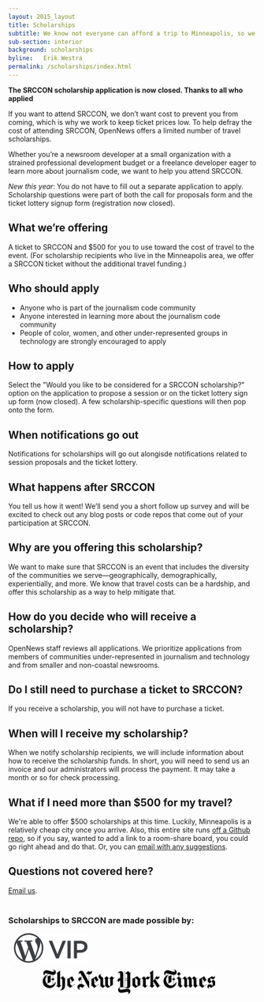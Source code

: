 ```yaml
---
layout: 2015_layout
title: Scholarships
subtitle: We know not everyone can afford a trip to Minneapolis, so we offer a limited number of travel scholarships to help you make it to SRCCON.
sub-section: interior
background: scholarships
byline:   Erik Westra
permalink: /scholarships/index.html
---
```

**The SRCCON scholarship application is now closed. Thanks to all who applied**

If you want to attend SRCCON, we don&rsquo;t want cost to prevent you from coming, which is why we work to keep ticket prices low. To help defray the cost of attending SRCCON, OpenNews offers a limited number of travel scholarships.

Whether you&rsquo;re a newsroom developer at a small organization with a strained professional development budget or a freelance developer eager to learn more about journalism code, we want to help you attend SRCCON.

*New this year*: You do not have to fill out a separate application to apply. Scholarship questions were part of both the call for proposals form and the ticket lottery signup form (registration now closed).

## What we&rsquo;re offering
A ticket to SRCCON and $500 for you to use toward the cost of travel to the event. (For scholarship recipients who live in the Minneapolis area, we offer a SRCCON ticket without the additional travel funding.)

## Who should apply
* Anyone who is part of the journalism code community
* Anyone interested in learning more about the journalism code community
* People of color, women, and other under-represented groups in technology are strongly encouraged to apply

## How to apply
Select the "Would you like to be considered for a SRCCON scholarship?" option on the application to propose a session or on the ticket lottery sign up form (now closed). A few scholarship-specific questions will then pop onto the form.

## When notifications go out
Notifications for scholarships will go out alongisde notifications related to session proposals and the ticket lottery.

## What happens after SRCCON
You tell us how it went! We&rsquo;ll send you a short follow up survey and will be excited to check out any blog posts or code repos that come out of your participation at SRCCON.

## Why are you offering this scholarship?
We want to make sure that SRCCON is an event that includes the diversity of the communities we serve&mdash;geographically, demographically, experientially, and more. We know that travel costs can be a hardship, and offer this scholarship as a way to help mitigate that.

## How do you decide who will receive a scholarship?
OpenNews staff reviews all applications. We prioritize applications from members of communities under-represented in journalism and technology and from smaller and non-coastal newsrooms.

## Do I still need to purchase a ticket to SRCCON?
If you receive a scholarship, you will not have to purchase a ticket.

## When will I receive my scholarship?
When we notify scholarship recipients, we will include information about how to receive the scholarship funds. In short, you will need to send us an invoice and our administrators will process the payment. It may take a month or so for check processing.

## What if I need more than $500 for my travel?
We're able to offer $500 scholarships at this time. Luckily, Minneapolis is a relatively cheap city once you arrive. Also, this entire site runs [off a Github repo](https://github.com/OpenNews/srccon), so if you say, wanted to add a link to a room-share board, you could go right ahead and do that. Or, you can [email with any suggestions](mailto:erika@opennews.org).

## Questions not covered here?
[Email us](mailto:srccon@opennews.org).

<div id="sponsortag" style="margin-top: 3em;">
<h3>Scholarships to SRCCON are made possible by:</h3> 
<p><a href="https://vip.wordpress.com/"><img src="/media/img/partners/2017/wpcom-vip-logo-graphite.jpg" style="width:150px; margin-left: .8em;" class="scholarship" alt="Wordpress"></a> 
<a href="http://www.nytimes.com"><img src="/media/img/partners/2017/NYT.png" style="width:350px; margin-left: 5em; margin-top: .8em;" class="scholarship" alt="New York Times"></a></p>
</div>